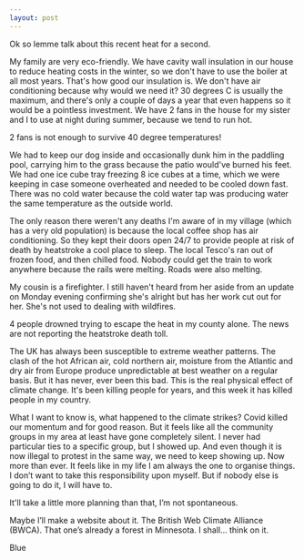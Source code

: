 ```yaml
---
layout: post
---
```


Ok so lemme talk about this recent heat for a second.

My family are very eco-friendly. We have cavity wall insulation in our house to reduce heating costs in the winter, so we don't have to use the boiler at all most years. That's how good our insulation is. We don't have air conditioning because why would we need it? 30 degrees C is usually the maximum, and there's only a couple of days a year that even happens so it would be a pointless investment. We have 2 fans in the house for my sister and I to use at night during summer, because we tend to run hot.

2 fans is not enough to survive 40 degree temperatures!

We had to keep our dog inside and occasionally dunk him in the paddling pool, carrying him to the grass because the patio would've burned his feet. We had one ice cube tray freezing 8 ice cubes at a time, which we were keeping in case someone overheated and needed to be cooled down fast. There was no cold water because the cold water tap was producing water the same temperature as the outside world.

The only reason there weren't any deaths I'm aware of in my village (which has a very old population) is because the local coffee shop has air conditioning. So they kept their doors open 24/7 to provide people at risk of death by heatstroke a cool place to sleep. The local Tesco's ran out of frozen food, and then chilled food. Nobody could get the train to work anywhere because the rails were melting. Roads were also melting.

My cousin is a firefighter. I still haven't heard from her aside from an update on Monday evening confirming she's alright but has her work cut out for her. She's not used to dealing with wildfires.

4 people drowned trying to escape the heat in my county alone. The news are not reporting the heatstroke death toll.

The UK has always been susceptible to extreme weather patterns. The clash of the hot African air, cold northern air, moisture from the Atlantic and dry air from Europe produce unpredictable at best weather on a regular basis. But it has never, ever been this bad. This is the real physical effect of climate change. It's been killing people for years, and this week it has killed people in my country.

What I want to know is, what happened to the climate strikes? Covid killed our momentum and for good reason. But it feels like all the community groups in my area at least have gone completely silent. I never had particular ties to a specific group, but I showed up. And even though it is now illegal to protest in the same way, we need to keep showing up. Now more than ever. It feels like in my life I am always the one to organise things. I don’t want to take this responsibility upon myself. But if nobody else is going to do it, I will have to.

It'll take a little more planning than that, I’m not spontaneous.

Maybe I’ll make a website about it. The British Web Climate Alliance (BWCA). That one’s already a forest in Minnesota. I shall… think on it.

Blue